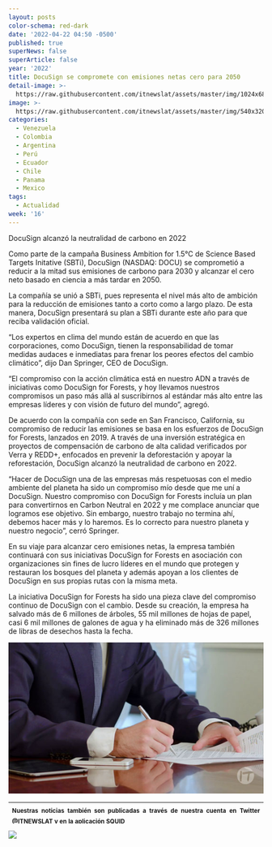 ```yaml
---
layout: posts
color-schema: red-dark
date: '2022-04-22 04:50 -0500'
published: true
superNews: false
superArticle: false
year: '2022'
title: DocuSign se compromete con emisiones netas cero para 2050
detail-image: >-
  https://raw.githubusercontent.com/itnewslat/assets/master/img/1024x680/Firma-g.jpg
image: >-
  https://raw.githubusercontent.com/itnewslat/assets/master/img/540x320/Firma-p.jpg
categories:
  - Venezuela
  - Colombia
  - Argentina
  - Perú
  - Ecuador
  - Chile
  - Panama
  - Mexico
tags:
  - Actualidad
week: '16'
---
```

DocuSign alcanzó la neutralidad de carbono en 2022
 
Como parte de la campaña Business Ambition for 1.5°C de Science Based Targets Initative (SBTi), DocuSign (NASDAQ: DOCU) se comprometió a reducir a la mitad sus emisiones de carbono para 2030 y alcanzar el cero neto basado en ciencia a más tardar en 2050.
 
La compañía se unió a SBTi, pues representa el nivel más alto de ambición para la reducción de emisiones tanto a corto como a largo plazo. De esta manera, DocuSign presentará su plan a SBTi durante este año para que reciba validación oficial.
 
“Los expertos en clima del mundo están de acuerdo en que las corporaciones, como DocuSign, tienen la responsabilidad de tomar medidas audaces e inmediatas para frenar los peores efectos del cambio climático”, dijo Dan Springer, CEO de DocuSign.
 
“El compromiso con la acción climática está en nuestro ADN a través de iniciativas como DocuSign for Forests, y hoy llevamos nuestros compromisos un paso más allá al suscribirnos al estándar más alto entre las empresas líderes y con visión de futuro del mundo”, agregó.
 
De acuerdo con la compañía con sede en San Francisco, California, su compromiso de reducir las emisiones se basa en los esfuerzos de DocuSign for Forests, lanzados en 2019. A través de una inversión estratégica en proyectos de compensación de carbono de alta calidad verificados por Verra y REDD+, enfocados en prevenir la deforestación y apoyar la reforestación, DocuSign alcanzó la neutralidad de carbono en 2022.
 
“Hacer de DocuSign una de las empresas más respetuosas con el medio ambiente del planeta ha sido un compromiso mío desde que me uní a DocuSign. Nuestro compromiso con DocuSign for Forests incluía un plan para convertirnos en Carbon Neutral en 2022 y me complace anunciar que logramos ese objetivo. Sin embargo, nuestro trabajo no termina ahí, debemos hacer más y lo haremos. Es lo correcto para nuestro planeta y nuestro negocio”, cerró Springer.
 
En su viaje para alcanzar cero emisiones netas, la empresa también continuará con sus iniciativas DocuSign for Forests en asociación con organizaciones sin fines de lucro líderes en el mundo que protegen y restauran los bosques del planeta y además apoyan a los clientes de DocuSign en sus propias rutas con la misma meta.
 
La iniciativa DocuSign for Forests ha sido una pieza clave del compromiso continuo de DocuSign con el cambio. Desde su creación, la empresa ha salvado más de 6 millones de árboles, 55 mil millones de hojas de papel, casi 6 mil millones de galones de agua y ha eliminado más de 326 millones de libras de desechos hasta la fecha.

![](https://raw.githubusercontent.com/itnewslat/assets/master/img/540x320/Firma-p.jpg)

<table style="height: 42px;" width="569">
<tbody>
<tr>
<td style="text-align: justify;"><sub><strong>Nuestras noticias también son publicadas a través de nuestra cuenta en Twitter <a href="https://twitter.com/itnewslat?lang=es">@ITNEWSLAT</a> y en la aplicación <a href="https://squidapp.co/en/">SQUID</a></strong></sub></td>
</tr>
</tbody>
</table>

<img src="https://tracker.metricool.com/c3po.jpg?hash=56f88a41e39ab42c063cc51676587a04"/>
